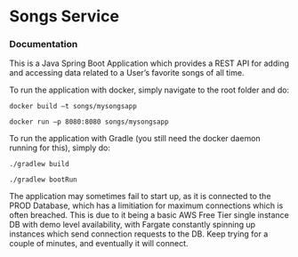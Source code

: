 # Songs Service

### Documentation
This is a Java Spring Boot Application which provides a REST API for adding and accessing data related to a User’s favorite songs of all time.

To run the application with docker, simply navigate to the root folder and do:

`docker build –t songs/mysongsapp`

`docker run –p 8080:8080 songs/mysongsapp`

To run the application with Gradle (you still need the docker daemon running for this), simply do:

`./gradlew build`

`./gradlew bootRun` 

The application may sometimes fail to start up, as it is connected to the PROD Database, which has a limitiation for maximum connections which is often breached. This is due to it being a basic AWS Free Tier single instance DB with demo level availability, with Fargate constantly spinning up instances which send connection requests to the DB. Keep trying for a couple of minutes, and eventually it will connect.  
